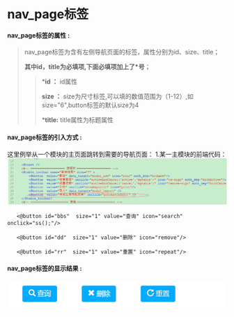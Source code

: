 # nav_page**标签**

#### nav_page**标签的属性 :**

> nav_page标签为含有左侧导航页面的标签，属性分别为id、size、title；
>
> **其中id，title为必填项,下面必填项加上了\*号**；
>
> > ***id ：** id属性
> >
> > **size ：** size为尺寸标签,可以填的数值范围为（1-12）,如size="6",button标签的默认size为4
> >
> > ***title:** title属性为标题属性
> >

#### nav_page标签的引入方式 :
这里例举从一个模块的主页面跳转到需要的导航页面：
1.某一主模块的前端代码：
![](/assets/nav_page1.png)

```
   <@button id="bbs"  size="1" value="查询" icon="search" onclick="ss();"/>

   <@button id="dd"  size="1" value="删除" icon="remove"/>

   <@button id="rr"  size="1" value="重置" icon="repeat"/>
```

#### nav_page标签的显示结果 :

![](/assets/button.png)





